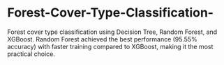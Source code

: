 # Forest-Cover-Type-Classification-
Forest cover type classification using Decision Tree, Random Forest, and XGBoost. Random Forest achieved the best performance (95.55% accuracy) with faster training compared to XGBoost, making it the most practical choice.
